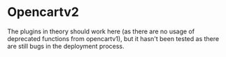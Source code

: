 # Opencartv2

The plugins in theory should work here (as there are no usage of deprecated functions from opencartv1), but it hasn't been tested as there are still bugs in the deployment process.
